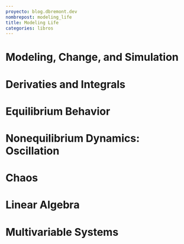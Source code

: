 ```yaml
---
proyecto: blog.dbremont.dev
nombrepost: modeling_life
title: Modeling Life
categories: libros
---
```


<!--more-->

# Modeling, Change, and Simulation
# Derivaties and Integrals
# Equilibrium Behavior
# Nonequilibrium Dynamics: Oscillation
# Chaos
# Linear Algebra
# Multivariable Systems